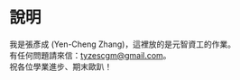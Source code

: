 # 說明
我是張彥成 (Yen-Cheng Zhang)，這裡放的是元智資工的作業。<br>
有任何問題請來信：[tyzescgm@gmail.com](mailto:tyzescgm@gmail.com)。<br>
祝各位學業進步、期末歐趴！
